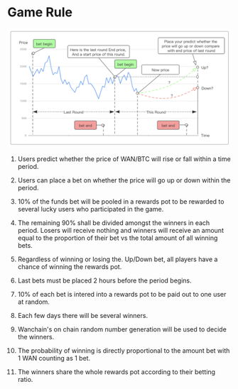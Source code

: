 # Game Rule

![GameRuleImg](./img/gameRule.png)

1) Users predict whether the price of WAN/BTC will rise or fall within a time period.

2) Users can place a bet on whether the price will go up or down within the period.

3) 10% of the funds bet will be pooled in a rewards pot to be rewarded to several lucky users who participated in the game.

4) The remaining 90% shall be divided amongst the winners in each period. Losers will receive nothing and winners will receive an amount equal to the proportion of their bet vs the total amount of all winning bets.

5) Regardless of winning or losing the. Up/Down bet, all players have a chance of winning the rewards pot.

6) Last bets must be placed 2 hours before the period begins.

7) 10% of each bet is intered into a rewards pot to be paid out to one user at random.

8) Each few days there will be several winners.

9) Wanchain's on chain random number generation will be used to decide the winners.

10) The probability of winning is directly proportional to the amount bet with 1 WAN counting as 1 bet.

11) The winners share the whole rewards pot according to their betting ratio.